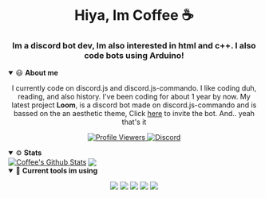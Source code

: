 <h1 align="center">Hiya, Im Coffee ☕</h1>
<h3 align="center">Im a discord bot dev, Im also interested in html and c++. I also code bots using Arduino!</h3>

<details open>
<summary>😃 <b>About me</b></summary>
<p>

<p align="center">
I currently code on discord.js and discord.js-commando.
I like coding duh, reading, and also history.
I've been coding for about 1 year by now.
My latest project <b>Loom</b>, is a discord bot made on discord.js-commando and is bassed on the an aesthetic theme, Click <a href="https://dsc.gg/loom">here</a> to invite the bot. And.. yeah that's it
</p>
</details>  

<p align="center">
  <a href="https://github.com/Coffee-ly">
    <img src="https://komarev.com/ghpvc/?username=Coffee-ly&style=flat-square&label=Profile%20Views&logo=github" alt="Profile Viewers"/>
  </a>
  <a href="https://discord.com/users/773460713191899156">
    <img src="https://img.shields.io/badge/✧ Lunaa ࿐ྂ%233614-%237289da?logo=discord&style=flat-square" alt="Discord" Coffee.#3614"/>
  </a>
</p>


<details open>
  <summary>⚙ <b>Stats</b></summary>
<a href="https://github.com/coffee-ly">
<img align="center" alt="Coffee's Github Stats" src="https://github-readme-stats.codestackr.vercel.app/api?username=coffee-ly&show_icons=true&hide_border=true&count_private=true&include_all_commits=true&theme=dracula" /></a>

<a href="https://github.com/coffee-ly">
  <img align="center" src="https://github-readme-stats.anuraghazra1.vercel.app/api/top-langs/?username=coffee-ly&layout=compact&theme=dracula" />
</a>
</details>

<details open>
<summary>🔧 <b>Current tools im using</b></summary>
<p>

<p align="center">
<img src="https://img.shields.io/badge/Node.JS-black?style=for-the-badge&logo=node.js" />
<img src="https://img.shields.io/badge/-HTML5-black?style=for-the-badge&logo=HTML5" />
<img src="https://img.shields.io/badge/Javascript-black?style=for-the-badge&logo=javascript" />
<img src="https://img.shields.io/badge/Windows-black?style=for-the-badge&logo=Windows" />
<img src="https://img.shields.io/badge/VSC-black?style=for-the-badge&logo=visual-studio-code" />
</p>
</details>

